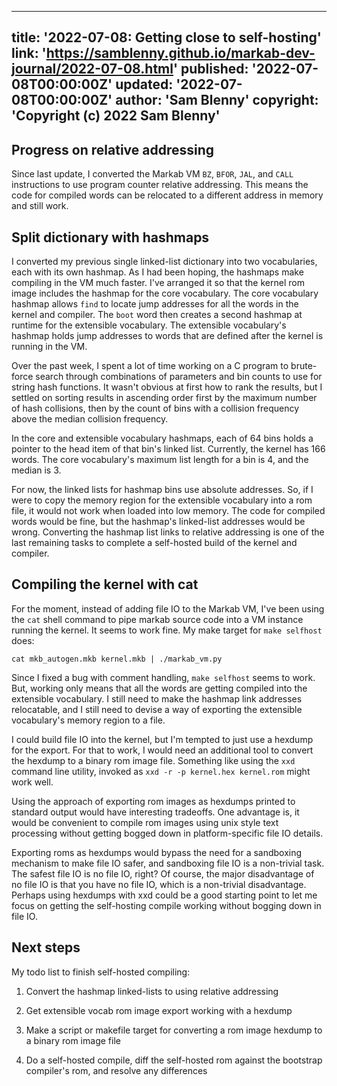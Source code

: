 <!--
Copyright (c) 2022 Sam Blenny
SPDX-License-Identifier: CC-BY-NC-SA-4.0
-->

---
title: '2022-07-08: Getting close to self-hosting'
link: 'https://samblenny.github.io/markab-dev-journal/2022-07-08.html'
published: '2022-07-08T00:00:00Z'
updated: '2022-07-08T00:00:00Z'
author: 'Sam Blenny'
copyright: 'Copyright (c) 2022 Sam Blenny'
---

## Progress on relative addressing

Since last update, I converted the Markab VM `BZ`, `BFOR`, `JAL`, and `CALL`
instructions to use program counter relative addressing. This means the code
for compiled words can be relocated to a different address in memory and still
work.


## Split dictionary with hashmaps

I converted my previous single linked-list dictionary into two vocabularies,
each with its own hashmap. As I had been hoping, the hashmaps make compiling in
the VM much faster. I've arranged it so that the kernel rom image includes the
hashmap for the core vocabulary. The core vocabulary hashmap allows `find` to
locate jump addresses for all the words in the kernel and compiler. The `boot`
word then creates a second hashmap at runtime for the extensible vocabulary.
The extensible vocabulary's hashmap holds jump addresses to words that are
defined after the kernel is running in the VM.

Over the past week, I spent a lot of time working on a C program to brute-force
search through combinations of parameters and bin counts to use for string hash
functions. It wasn't obvious at first how to rank the results, but I settled on
sorting results in ascending order first by the maximum number of hash
collisions, then by the count of bins with a collision frequency above the
median collision frequency.

In the core and extensible vocabulary hashmaps, each of 64 bins holds a pointer
to the head item of that bin's linked list. Currently, the kernel has 166
words. The core vocabulary's maximum list length for a bin is 4, and the median
is 3.

For now, the linked lists for hashmap bins use absolute addresses. So, if I
were to copy the memory region for the extensible vocabulary into a rom file,
it would not work when loaded into low memory. The code for compiled words
would be fine, but the hashmap's linked-list addresses would be wrong.
Converting the hashmap list links to relative addressing is one of the last
remaining tasks to complete a self-hosted build of the kernel and compiler.


## Compiling the kernel with cat

For the moment, instead of adding file IO to the Markab VM, I've been using
the `cat` shell command to pipe markab source code into a VM instance running
the kernel. It seems to work fine. My make target for `make selfhost` does:

```
cat mkb_autogen.mkb kernel.mkb | ./markab_vm.py
```

Since I fixed a bug with comment handling, `make selfhost` seems to work. But,
working only means that all the words are getting compiled into the extensible
vocabulary. I still need to make the hashmap link addresses relocatable, and I
still need to devise a way of exporting the extensible vocabulary's memory
region to a file.

I could build file IO into the kernel, but I'm tempted to just use a hexdump
for the export. For that to work, I would need an additional tool to convert
the hexdump to a binary rom image file. Something like using the `xxd` command
line utility, invoked as `xxd -r -p kernel.hex kernel.rom` might work well.

Using the approach of exporting rom images as hexdumps printed to standard
output would have interesting tradeoffs. One advantage is, it would be
convenient to compile rom images using unix style text processing without
getting bogged down in platform-specific file IO details.

Exporting roms as hexdumps would bypass the need for a sandboxing mechanism to
make file IO safer, and sandboxing file IO is a non-trivial task. The safest
file IO is no file IO, right? Of course, the major disadvantage of no file IO
is that you have no file IO, which is a non-trivial disadvantage. Perhaps using
hexdumps with xxd could be a good starting point to let me focus on getting the
self-hosting compile working without bogging down in file IO.


## Next steps

My todo list to finish self-hosted compiling:

1. Convert the hashmap linked-lists to using relative addressing

2. Get extensible vocab rom image export working with a hexdump

3. Make a script or makefile target for converting a rom image hexdump to
   a binary rom image file

4. Do a self-hosted compile, diff the self-hosted rom against the bootstrap
   compiler's rom, and resolve any differences
